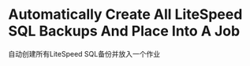 # Automatically Create All LiteSpeed SQL Backups And Place Into A Job
 自动创建所有LiteSpeed SQL备份并放入一个作业
